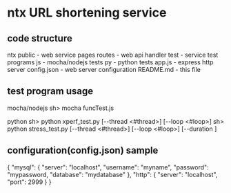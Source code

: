 # ntx URL shortening service

## code structure
ntx
    public - web service pages
    routes - web api handler
    test - service test programs
        js - mocha/nodejs tests
        py - python tests
    app.js - express http server
    config.json - web server configuration
    README.md - this file

## test program usage
mocha/nodejs
    sh> mocha funcTest.js

python
    sh> python xperf_test.py [--thread <#thread>] [--loop <#loop>]
    sh> python stress_test.py [--thread <#thread>] [--loop <#loop>] [--duration <seconds>]

## configuration(config.json) sample
{
    "mysql": {
      "server": "localhost",
      "username": "myname",
      "password": "mypassword,
      "database": "mydatabase"
    },
    "http": {
      "server": "localhost",
      "port": 2999
    }
}
